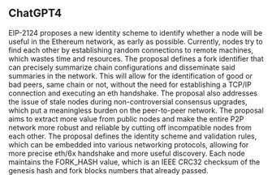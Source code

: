 ## ChatGPT4

EIP-2124 proposes a new identity scheme to identify whether a node will be useful in the Ethereum network, as early as possible. Currently, nodes try to find each other by establishing random connections to remote machines, which wastes time and resources. The proposal defines a fork identifier that can precisely summarize chain configurations and disseminate said summaries in the network. This will allow for the identification of good or bad peers, same chain or not, without the need for establishing a TCP/IP connection and executing an eth handshake. The proposal also addresses the issue of stale nodes during non-controversial consensus upgrades, which put a meaningless burden on the peer-to-peer network. The proposal aims to extract more value from public nodes and make the entire P2P network more robust and reliable by cutting off incompatible nodes from each other. The proposal defines the identity scheme and validation rules, which can be embedded into various networking protocols, allowing for more precise eth/6x handshake and more useful discovery. Each node maintains the FORK_HASH value, which is an IEEE CRC32 checksum of the genesis hash and fork blocks numbers that already passed.
